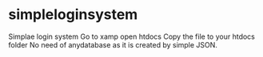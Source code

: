 # simpleloginsystem
Simplae login system 
Go to xamp 
open htdocs
Copy the file to your htdocs folder 
No need of anydatabase as it is created by simple JSON.
